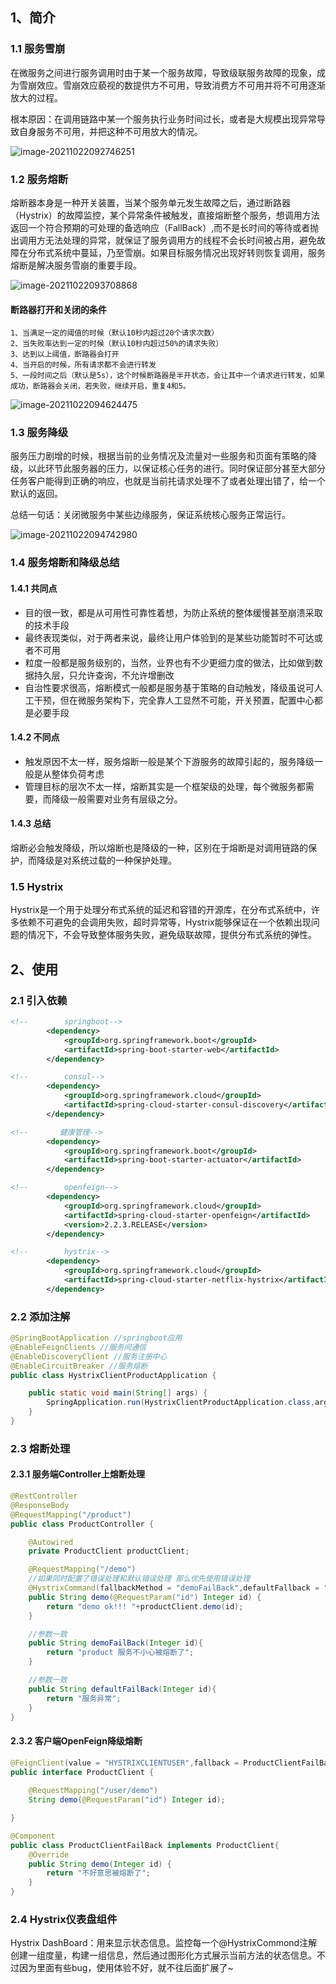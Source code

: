 ## 1、简介

### 1.1 服务雪崩

在微服务之间进行服务调用时由于某一个服务故障，导致级联服务故障的现象，成为雪崩效应。雪崩效应藐视的数提供方不可用，导致消费方不可用并将不可用逐渐放大的过程。

根本原因：在调用链路中某一个服务执行业务时间过长，或者是大规模出现异常导致自身服务不可用，并把这种不可用放大的情况。

![image-20211022092746251](./images/image-20211022092746251.png)

### 1.2 服务熔断

熔断器本身是一种开关装置，当某个服务单元发生故障之后，通过断路器（Hystrix）的故障监控，某个异常条件被触发，直接熔断整个服务，想调用方法返回一个符合预期的可处理的备选响应（FallBack）,而不是长时间的等待或者抛出调用方无法处理的异常，就保证了服务调用方的线程不会长时间被占用，避免故障在分布式系统中蔓延，乃至雪崩。如果目标服务情况出现好转则恢复调用，服务熔断是解决服务雪崩的重要手段。

![image-20211022093708868](./images/image-20211022093708868.png)

#### 断路器打开和关闭的条件

```properties
1、当满足一定的阈值的时候（默认10秒内超过20个请求次数）
2、当失败率达到一定的时候（默认10秒内超过50%的请求失败）
3、达到以上阈值，断路器会打开
4、当开启的时候，所有请求都不会进行转发
5、一段时间之后（默认是5s），这个时候断路器是半开状态，会让其中一个请求进行转发，如果成功，断路器会关闭，若失败，继续开启，重复4和5。
```

![image-20211022094624475](./images/image-20211022094624475.png)

### 1.3 服务降级

服务压力剧增的时候，根据当前的业务情况及流量对一些服务和页面有策略的降级，以此环节此服务器的压力，以保证核心任务的进行。同时保证部分甚至大部分任务客户能得到正确的响应，也就是当前扥请求处理不了或者处理出错了，给一个默认的返回。

总结一句话：关闭微服务中某些边缘服务，保证系统核心服务正常运行。

![image-20211022094742980](./images/image-20211022094742980.png)

### 1.4 服务熔断和降级总结

#### 1.4.1 共同点

+ 目的很一致，都是从可用性可靠性着想，为防止系统的整体缓慢甚至崩溃采取的技术手段
+ 最终表现类似，对于两者来说，最终让用户体验到的是某些功能暂时不可达或者不可用
+ 粒度一般都是服务级别的，当然，业界也有不少更细力度的做法，比如做到数据持久层，只允许查询，不允许增删改
+ 自治性要求很高，熔断模式一般都是服务基于策略的自动触发，降级虽说可人工干预，但在微服务架构下，完全靠人工显然不可能，开关预置，配置中心都是必要手段

#### 1.4.2 不同点

+ 触发原因不太一样，服务熔断一般是某个下游服务的故障引起的，服务降级一般是从整体负荷考虑
+ 管理目标的层次不太一样，熔断其实是一个框架级的处理，每个微服务都需要，而降级一般需要对业务有层级之分。

#### 1.4.3 总结

熔断必会触发降级，所以熔断也是降级的一种，区别在于熔断是对调用链路的保护，而降级是对系统过载的一种保护处理。

### 1.5 Hystrix 

Hystrix是一个用于处理分布式系统的延迟和容错的开源库，在分布式系统中，许多依赖不可避免的会调用失败，超时异常等，Hystrix能够保证在一个依赖出现问题的情况下，不会导致整体服务失败，避免级联故障，提供分布式系统的弹性。

## 2、使用

### 2.1 引入依赖

```xml
<!--        springboot-->
        <dependency>
            <groupId>org.springframework.boot</groupId>
            <artifactId>spring-boot-starter-web</artifactId>
        </dependency>

<!--        consul-->
        <dependency>
            <groupId>org.springframework.cloud</groupId>
            <artifactId>spring-cloud-starter-consul-discovery</artifactId>
        </dependency>

<!--       健康管理-->
        <dependency>
            <groupId>org.springframework.boot</groupId>
            <artifactId>spring-boot-starter-actuator</artifactId>
        </dependency>

<!--        openfeign-->
        <dependency>
            <groupId>org.springframework.cloud</groupId>
            <artifactId>spring-cloud-starter-openfeign</artifactId>
            <version>2.2.3.RELEASE</version>
        </dependency>

<!--        hystrix-->
        <dependency>
            <groupId>org.springframework.cloud</groupId>
            <artifactId>spring-cloud-starter-netflix-hystrix</artifactId>
        </dependency>
```

### 2.2 添加注解

```java
@SpringBootApplication //springboot应用
@EnableFeignClients //服务间通信
@EnableDiscoveryClient //服务注册中心
@EnableCircuitBreaker //服务熔断
public class HystrixClientProductApplication {

    public static void main(String[] args) {
        SpringApplication.run(HystrixClientProductApplication.class,args);
    }
}
```

### 2.3 熔断处理

#### 2.3.1 服务端Controller上熔断处理

```java
@RestController
@ResponseBody
@RequestMapping("/product")
public class ProductController {

    @Autowired
    private ProductClient productClient;

    @RequestMapping("/demo")
  	//如果同时配置了错误处理和默认错误处理 那么优先使用错误处理
    @HystrixCommand(fallbackMethod = "demoFailBack",defaultFallback = "defaultFailBack")
    public String demo(@RequestParam("id") Integer id) {
        return "demo ok!!! "+productClient.demo(id);
    }

    //参数一致
    public String demoFailBack(Integer id){
        return "product 服务不小心被熔断了";
    }

  	//参数一致
    public String defaultFailBack(Integer id){
        return "服务异常";
    }
}
```

#### 2.3.2 客户端OpenFeign降级熔断 

```java
@FeignClient(value = "HYSTRIXCLIENTUSER",fallback = ProductClientFailBack.class)
public interface ProductClient {
	
    @RequestMapping("/user/demo")
    String demo(@RequestParam("id") Integer id);

}

@Component
public class ProductClientFailBack implements ProductClient{
    @Override
    public String demo(Integer id) {
        return "不好意思被熔断了";
    }
}
```

### 2.4  Hystrix仪表盘组件

Hystrix DashBoard：用来显示状态信息。监控每一个@HystrixCommond注解创建一组度量，构建一组信息，然后通过图形化方式展示当前方法的状态信息。不过因为里面有些bug，使用体验不好，就不往后面扩展了~